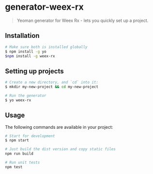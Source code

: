 # generator-weex-rx

> Yeoman generator for Weex Rx - lets you quickly set up a project.


## Installation

```bash
# Make sure both is installed globally
$ npm install -g yo 
$npm install -g weex-rx
```

## Setting up projects

```bash
# Create a new directory, and `cd` into it:
$ mkdir my-new-project && cd my-new-project

# Run the generator
$ yo weex-rx
```

## Usage

The following commands are available in your project:


```bash
# Start for development
$ npm start 

# Just build the dist version and copy static files
npm run build

# Run unit tests
npm test

```


